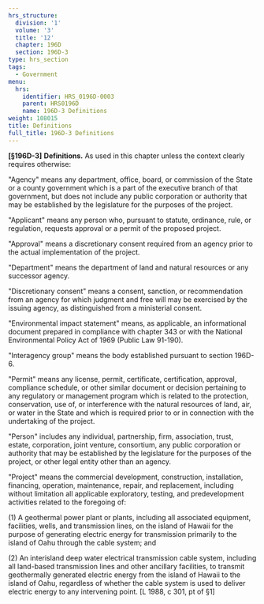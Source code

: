 ```yaml
---
hrs_structure:
  division: '1'
  volume: '3'
  title: '12'
  chapter: 196D
  section: 196D-3
type: hrs_section
tags:
  - Government
menu:
  hrs:
    identifier: HRS_0196D-0003
    parent: HRS0196D
    name: 196D-3 Definitions
weight: 108015
title: Definitions
full_title: 196D-3 Definitions
---
```

**[§196D-3]** **Definitions.** As used in this chapter unless the context clearly requires otherwise:

"Agency" means any department, office, board, or commission of the State or a county government which is a part of the executive branch of that government, but does not include any public corporation or authority that may be established by the legislature for the purposes of the project.

"Applicant" means any person who, pursuant to statute, ordinance, rule, or regulation, requests approval or a permit of the proposed project.

"Approval" means a discretionary consent required from an agency prior to the actual implementation of the project.

"Department" means the department of land and natural resources or any successor agency.

"Discretionary consent" means a consent, sanction, or recommendation from an agency for which judgment and free will may be exercised by the issuing agency, as distinguished from a ministerial consent.

"Environmental impact statement" means, as applicable, an informational document prepared in compliance with chapter 343 or with the National Environmental Policy Act of 1969 (Public Law 91-190).

"Interagency group" means the body established pursuant to section 196D-6.

"Permit" means any license, permit, certificate, certification, approval, compliance schedule, or other similar document or decision pertaining to any regulatory or management program which is related to the protection, conservation, use of, or interference with the natural resources of land, air, or water in the State and which is required prior to or in connection with the undertaking of the project.

"Person" includes any individual, partnership, firm, association, trust, estate, corporation, joint venture, consortium, any public corporation or authority that may be established by the legislature for the purposes of the project, or other legal entity other than an agency.

"Project" means the commercial development, construction, installation, financing, operation, maintenance, repair, and replacement, including without limitation all applicable exploratory, testing, and predevelopment activities related to the foregoing of:

(1) A geothermal power plant or plants, including all associated equipment, facilities, wells, and transmission lines, on the island of Hawaii for the purpose of generating electric energy for transmission primarily to the island of Oahu through the cable system; and

(2) An interisland deep water electrical transmission cable system, including all land-based transmission lines and other ancillary facilities, to transmit geothermally generated electric energy from the island of Hawaii to the island of Oahu, regardless of whether the cable system is used to deliver electric energy to any intervening point. [L 1988, c 301, pt of §1]